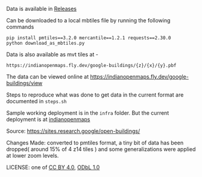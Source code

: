 
Data is available in [Releases](https://github.com/ramSeraph/google_buildings_india/releases/tag/GOBI-latest)

Can be downloaded to a local mbtiles file by running the following commands

```
pip install pmtiles==3.2.0 mercantile==1.2.1 requests==2.30.0
python download_as_mbtiles.py
```
Data is also available as mvt tiles at -
```
https://indianopenmaps.fly.dev/google-buildings/{z}/{x}/{y}.pbf
```

The data can be viewed online at https://indianopenmaps.fly.dev/google-buildings/view

Steps to reproduce what was done to get data in the current format are documented in `steps.sh`

Sample working deployment is in the `infra` folder. But the current deployment is at [indianopenmaps](https://github.com/ramSeraph/indianopenmaps)

Source: https://sites.research.google/open-buildings/

Changes Made: converted to pmtiles format, a tiny bit of data has been dropped( around 15% of 4 z14 tiles ) and some generalizations were applied at lower zoom levels.

LICENSE: one of [CC BY 4.0](https://creativecommons.org/licenses/by/4.0/), [ODbL 1.0](https://opendatacommons.org/licenses/odbl/1-0/) 
